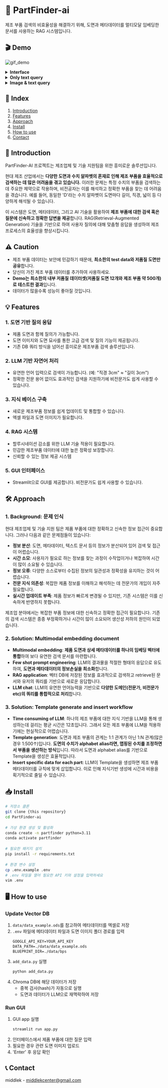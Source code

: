 # 🎨 PartFinder-ai
제조 부품 검색의 비효율성을 해결하기 위해, 도면과 메타데이터를 멀티모달 임베딩한 문서를 사용하는 RAG 시스템입니다.

## 🎬 Demo
![gif_demo](assets/gif_demo.gif)
<details>
    <summary><strong>Interface</strong></summary>
    <ul>
        <img src="assets/interface.png" alt="interface">
    </ul>
</details>
<details>
    <summary><strong>Only text query</strong></summary>
    <ul>
        <img src="assets/txt_demo1.png" alt="demo1">
        <img src="assets/txt_demo2.png" alt="demo2">
        <img src="assets/txt_demo3.png" alt="demo3">
        <img src="assets/txt_demo4.png" alt="demo4">
    </ul>
</details>
<details>
    <summary><strong>Image & text query</strong></summary>
    <ul>
        <img src="assets/img_demo1.png" alt="demo1">
        <img src="assets/img_demo2.png" alt="demo2">
        <img src="assets/img_demo3.png" alt="demo3">
        <img src="assets/img_demo4.png" alt="demo4">
    </ul>
</details>

## 📌 Index
1. [Introduction](#-introduction)
2. [Features](#-features)
3. [Approach](#-approach)
4. [Install](#-install)
5. [How to use](#-how-to-use)
6. [Contact](#-contact)

## 🚀 Introduction
PartFinder-AI 프로젝트는 제조업체 및 기술 지원팀을 위한 흥미로운 솔루션입니다. 

현대 제조 산업에서는 **다양한 도면과 수치 알파벳의 혼재로 인해 제조 부품을 효율적으로 검색하는 데 많은 어려움을 겪고 있습니다.** 이러한 문제는 특정 수치의 부품을 검색하는 데 주요한 제약으로 작용하며, 비전공자는 이를 해석하고 정확한 부품을 찾는 데 어려움을 겪습니다. 예를 들어, 동일한 'D'라는 수치 알파벳이 도면마다 길이, 직경, 넓이 등 다양하게 해석될 수 있습니다.

이 시스템은 도면, 메타데이터, 그리고 AI 기술을 활용하여 **제조 부품에 대한 검색 혹은 질문에 신속하고 정확한 답변을 제공**합니다. RAG(Retrieval-Augmented Generation) 기술을 기반으로 하여 사용자 질의에 대해 맞춤형 응답을 생성하여 제조 프로세스의 효율성을 향상시킵니다.

## ⚠️ Caution
- 제조 부품 데이터는 보안에 민감하기 때문애, **최소한의 test data와 저품질 도면만 공유**합니다.
- 당신이 가진 제조 부품 데이터를 추가하여 사용하세요.
- **Demo는 최소한의 내부 저품질 데이터셋(저품질 도면 12개와 제조 부품 약 500개)로 테스트한 결과**입니다.
- 데이터가 많을수록 성능이 좋아질 것입니다.

## 💡 Features
### 1. 도면 기반 질의 응답
- 제품 도면과 함께 질의가 가능합니다.
- 도면 이미지와 도면 묘사를 통한 고급 검색 및 질의 기능이 제공됩니다.
- 기존 DB 쿼리 방식을 넘어선 흥미로운 제조부품 검색 솔루션입니다.

### 2. LLM 기반 자연어 처리
- 유연한 언어 입력으로 검색이 가능합니다. (예: "직경 3cm" ≈ "길이 3cm")
- 정확한 전문 용어 없이도 효과적인 검색을 지원하기에 비전문가도 쉽게 사용할 수 있습니다.

### 3. 지식 베이스 구축
- 새로운 제조부품 정보를 쉽게 업데이트 및 통합할 수 있습니다.
- 엑셀 파일과 도면 이미지가 필요합니다.

### 4. RAG 시스템
- 할루시네이션 감소를 위한 LLM 기술 적용이 필요합니다.
- 민감한 제조부품 데이터에 대한 높은 정확성 보장합니다.
- 신뢰할 수 있는 정보 제공 시스템

### 5. GUI 인터페이스
- Streamlit으로 GUI를 제공합니다. 비전문가도 쉽게 사용할 수 있습니다.

## 🛠 Approach
### 1. Background: 문제 인식
현대 제조업체 및 기술 지원 팀은 제품 부품에 대한 정확하고 신속한 정보 접근이 중요합니다. 그러나 다음과 같은 문제점들이 있습니다:

- **정보 분산**: 도면, 메타데이터, 텍스트 문서 등의 정보가 분산되어 있어 검색 및 접근이 어렵습니다.
- **시간 소모**: 사용자가 필요로 하는 정보를 찾는 과정이 수작업이거나 복잡하여 시간이 많이 소요될 수 있습니다.
- **정보 오류**: 다양한 소스로부터 수집된 정보의 일관성과 정확성을 유지하는 것이 어렵습니다.
- **전문 지식 의존성**: 복잡한 제품 정보를 이해하고 해석하는 데 전문가의 개입이 자주 필요합니다.
- **실시간 업데이트 부족**: 제품 정보가 빠르게 변경될 수 있지만, 기존 시스템은 이를 신속하게 반영하지 못합니다.

제조업 분야에서는 복잡한 부품 정보에 대한 신속하고 정확한 접근이 필요합니다. 기존의 검색 시스템은 종종 부정확하거나 시간이 많이 소요되어 생산성 저하의 원인이 되었습니다.

### 2. Solution: Multimodal embedding document
- **Multimodal embedding**: **제품 도면과 상세 메타데이터를 하나의 임베딩 벡터에 통합**하여 보다 유연한 검색 문서를 마련합니다.
- **Few shot prompt engineering**: LLM의 결과물을 적절한 형태의 응답으로 유도하여, **도면과 메타데이터의 정보손실을 최소화**합니다.
- **RAG application**: 벡터 DB에 저장된 정보를 효과적으로 검색하고 retrieve된 문서와 유저의 쿼리를 기반으로 새로운 응답합니다.
- **LLM chat**: LLM의 유연한 언어능력을 기반으로 **다양한 도메인(전문가, 비전문가 etc)의 쿼리를 통합적으로 처리**합니다.

### 3. Solution: Template generate and insert workflow
- **Time consuming of LLM**: 하나의 제조 부품에 대한 지식 기반을 LLM을 통해 생성하는데 걸리는 평균 시간은 12초입니다. 그래서 모든 제조 부품에 LLM을 적용하기에는 현실적으로 어렵습니다.
- **Template generation**: 도면과 제조 부품의 관계는 1:1 관계가 아닌 1:N 관계(많은 경우 1:500↑)입니다. **도면의 수치가 alphabet alias라면, 맵핑된 수치를 조정하면서 부품을 생산하는 방식**입니다. 따라서 도면과 alphabet alias를 기반으로 Template을 생성은 효율적입니다.
- **Insert specific data for each part**: LLM이 Template을 생성하면 제조 부품 메타데이터를 규칙에 맞게 삽입합니다. 이로 인해 지식기반 생성에 시간과 비용을 획기적으로 줄일 수 있습니다.

## 📥 Install
```bash
# 저장소 클론
git clone {this repository}
cd PartFinder-ai

# 가상 환경 생성 및 활성화
conda create -n partfinder python=3.11
conda activate partfinder

# 필요한 패키지 설치
pip install -r requirements.txt

# 환경 변수 설정
cp .env.example .env
# .env 파일을 열어 필요한 API 키와 설정을 입력하세요
vim .env
```

## 🖥 How to use
### Update Vector DB
1. `data/data_example.ods`를 참고하여 메타데이터를 엑셀로 저장
2. `.env` 파일에 메타데이터 파일과 도면 이미지 폴더 경로를 입력
    ```
    GOOGLE_API_KEY=YOUR_API_KEY
    DATA_PATH=./data/data_example.ods
    BLUEPRINT_DIR=./data/bps
    ```
3. `add_data.py` 실행
    ```bash
    python add_data.py
    ```
4. Chroma DB에 해당 데이터가 저장
    - 중복 검사(hash)가 자동으로 실행
    - 도면과 데이터가 LLM으로 재맥락하여 저장

### Run GUI
1. GUI app 실행
    ```bash
    streamlit run app.py
    ```
2. 인터페이스에서 제품 부품에 대한 질문 입력
3. 필요한 경우 관련 도면 이미지 업로드
4. 'Enter' 후 응답 확인

## 📞 Contact
middlek - middlekcenter@gmail.com
